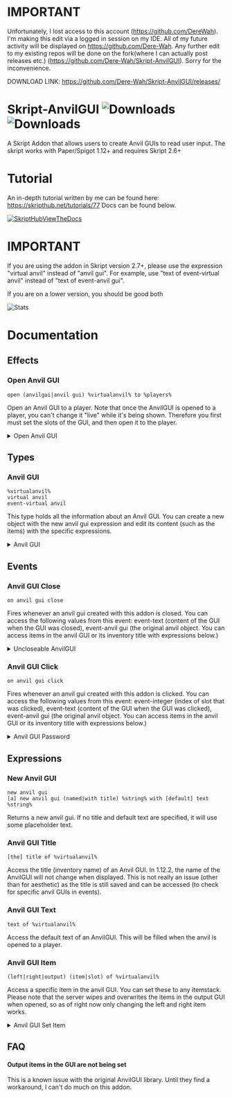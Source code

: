 # IMPORTANT
Unfortunately, I lost access to this account (https://github.com/DereWah).
I'm making this edit via a logged in session on my IDE. All of my future activity will be displayed on
https://github.com/Dere-Wah. Any further edit to my existing repos will be done on the fork(where I can actually post releases etc.)
(https://github.com/Dere-Wah/Skript-AnvilGUI). Sorry for the inconvenience.

DOWNLOAD LINK: https://github.com/Dere-Wah/Skript-AnvilGUI/releases/

# Skript-AnvilGUI ![Downloads](https://img.shields.io/github/downloads/DereWah/Skript-AnvilGUI/total) ![Downloads](https://img.shields.io/github/downloads/Dere-Wah/Skript-AnvilGUI/total)

A Skript Addon that allows users to create Anvil GUIs to read user input.
The skript works with Paper/Spigot 1.12+ and requires Skript 2.6+

# Tutorial

An in-depth tutorial written by me can be found here: https://skripthub.net/tutorials/77
Docs can be found below.
	
[![SkriptHubViewTheDocs](http://skripthub.net/static/addon/ViewTheDocsButton.png)](http://skripthub.net/docs/?addon=Skript-AnvilGUI)

# IMPORTANT

If you are using the addon in Skript version 2.7+, please use the expression "virtual anvil" instead of "anvil gui".
For example, use "text of event-virtual anvil" instead of "text of event-anvil gui".

If you are on a lower version, you should be good both

![Stats](https://bstats.org/signatures/bukkit/Skript-AnvilGUI.svg)

# Documentation

## Effects

### Open Anvil GUI
```
open (anvilgui|anvil gui) %virtualanvil% to %players%
```

Open an Anvil GUI to a player. Note that once the AnvilGUI is opened to a player, you can't change it "live" while it's being shown.
Therefore you first must set the slots of the GUI, and then open it to the player.

<details>
	<summary>Open Anvil GUI</summary>

        ```
            command /openanvil:
                trigger:
                    set {_gui} to a new anvil gui
                    #set here slots and title or text before opening it.
                    #check expressions and examples below to learn how.
                    open anvil gui {_gui} to player
        ```
</details>

## Types

### Anvil GUI
```
%virtualanvil%
virtual anvil
event-virtual anvil
```

This type holds all the information about an Anvil GUI.
You can create a new object with the new anvil gui expression and edit its content (such as the items) with the specific expressions.

<details>
	<summary>Anvil GUI</summary>

		```
            on anvil gui click:
                set title of event-virtual anvil to event-text
                open anvil gui event-virtual anvil to player
                #this will move the text in the anvil gui input to the name of the inventory
		```

</details>

## Events

### Anvil GUI Close
```
on anvil gui close
```

Fires whenever an anvil gui created with this addon is closed. You can access the following values from this event:
event-text (content of the GUI when the GUI was closed), event-anvil gui (the original anvil object. You can access items in the anvil GUI or its inventory title with expressions below.)

<details>
	<summary>Uncloseable AnvilGUI</summary>

        ```
            on anvil gui close:
                if title of event-virtual anvil is "You can't close this unless you type 1234":
                    if event-text is not "1234":
                        cancel event
		```
</details>

### Anvil GUI Click
```
on anvil gui click
```

Fires whenever an anvil gui created with this addon is clicked. You can access the following values from this event:
event-integer (index of slot that was clicked), event-text (content of the GUI when the GUI was clicked),
event-anvil gui (the original anvil object. You can access items in the anvil GUI or its inventory title with expressions below.)

<details>
	<summary>Anvil GUI Password</summary>

        ```
		    command /password:
                trigger:
                    set {_gui} to a new anvil gui named "&0Insert password" with default text "password"
                    open anvil gui {_gui} to player

            on anvil gui click:
                if event-integer is 2: #clicked the output item slot
                    if title of event-virtual anvil is "&0Insert password":
                        if event-text is "1234":
                            close player's inventory
                            send message "&aCorrect password."
                        else:
                            set text of event-virtual anvil to "Wrong password"
                            open anvil gui event-virtual anvil to player #reopen the anvil gui, but with a different text.
		```
</details>

## Expressions

### New Anvil GUI
```
new anvil gui
[a] new anvil gui (named|with title) %string% with [default] text %string%
```

Returns a new anvil gui. If no title and default text are specified, it will use some placeholder text.

### Anvil GUI TItle
```
[the] title of %virtualanvil%
```

Access the title (inventory name) of an Anvil GUI. In 1.12.2, the name of the AnvilGUI will not change when displayed.
This is not really an issue (other than for aesthetic) as the title is still saved and can be accessed (to check for specific anvil GUIs in events).

### Anvil GUI Text
```
text of %virtualanvil%
```

Access the default text of an AnvilGUI. This will be filled when the anvil is opened to a player.

### Anvil GUI Item
```
(left|right|output) (item|slot) of %virtualanvil%
```

Access a specific item in the anvil GUI. You can set these to any itemstack. Please note that the server wipes and overwrites
the items in the output GUI when opened, so as of right now only changing the left and right item works.

<details>
	<summary>Anvil GUI Set Item</summary>

	```
        command /anvilgui:
            trigger:
                set {_gui} to a new anvil gui
                set left item of {_gui} to barrier
                set right item of {_gui} to emerald block
                set output item of {_gui} to barrier #this might be erased by the server, you can't do nothing about it.
                open anvil gui {_gui} to player
	```
</details>

## FAQ

#### Output items in the GUI are not being set

This is a known issue with the original AnvilGUI library. Until they find a workaround, I can't do much on this addon.


